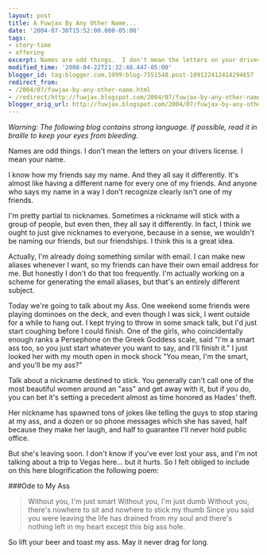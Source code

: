 ```yaml
---
layout: post
title: A Fuwjax By Any Other Name...
date: '2004-07-30T15:52:00.000-05:00'
tags:
- story-time
- offering
excerpt: Names are odd things.  I don't mean the letters on your drivers license.  I mean your name.
modified_time: '2008-04-22T21:32:48.447-05:00'
blogger_id: tag:blogger.com,1999:blog-7551548.post-109122412414294657
redirect_from: 
- /2004/07/fuwjax-by-any-other-name.html
- /redirect/http://fuwjax.blogspot.com/2004/07/fuwjax-by-any-other-name.html
blogger_orig_url: http://fuwjax.blogspot.com/2004/07/fuwjax-by-any-other-name.html
---
```


*Warning:  The following blog contains strong language.  If possible, read it in braille to keep your eyes from bleeding.*

Names are odd things.  I don't mean the letters on your drivers license.  I mean your name.

I know how my friends say my name. And they all say it differently. It's almost like having a different name for every one of my friends. And anyone who says my name in a way I don't recognize clearly isn't one of my friends.

I'm pretty partial to nicknames. Sometimes a nickname will stick with a group of people, but even then, they all say it differently. In fact, I think we ought to just give nicknames to everyone, because in a sense, we wouldn't be naming our friends, but our friendships. I think this is a great idea.

Actually, I'm already doing something similar with email. I can make new aliases whenever I want, so my friends can have their own email address for me. But honestly I don't do that too frequently. I'm actually working on a scheme for generating the email aliases, but that's an entirely different subject.

Today we're going to talk about my Ass. One weekend some friends were playing dominoes on the deck, and even though I was sick, I went outside for a while to hang out. I kept trying to throw in some smack talk, but I'd just start coughing before I could finish. One of the girls, who coincidentally enough ranks a Persephone on the Greek Goddess scale, said "I'm a smart ass too, so you just start whatever you want to say, and I'll finish it." I just looked her with my mouth open in mock shock "You mean, I'm the smart, and you'll be my ass?"

Talk about a nickname destined to stick. You generally can't call one of the most beautiful women around an "ass" and get away with it, but if you do, you can bet it's setting a precedent almost as time honored as Hades' theft.

Her nickname has spawned tons of jokes like telling the guys to stop staring at my ass, and a dozen or so phone messages which she has saved, half because they make her laugh, and half to guarantee I'll never hold public office.

But she's leaving soon. I don't know if you've ever lost your ass, and I'm not talking about a trip to Vegas here... but it hurts. So I felt obliged to include on this here blogrification the following poem:

###Ode to My Ass

> Without you, I'm just smart
> Without you, I'm just dumb
> Without you, there's nowhere to sit
> and nowhere to stick my thumb
> Since you said you were leaving
> the life has drained from my soul
> and there's nothing left in my heart
> except this big ass hole.

So lift your beer and toast my ass.  May it never drag for long.

